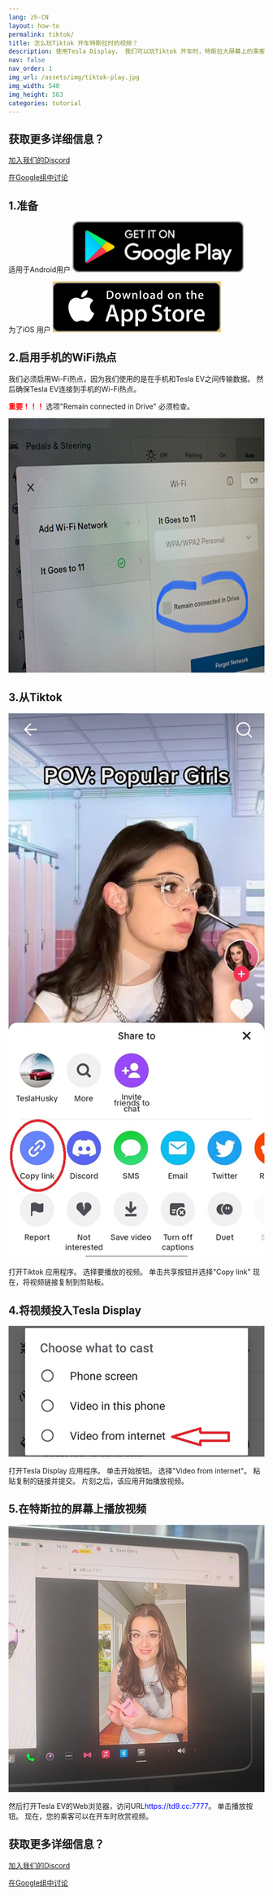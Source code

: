 ```yaml
---
lang: zh-CN
layout: how-to
permalink: tiktok/
title: 怎么玩Tiktok 开车特斯拉时的视频？
description: 使用Tesla Display， 我们可以玩Tiktok 开车时，特斯拉大屏幕上的乘客的视频。
nav: false
nav_order: 1
img_url: /assets/img/tiktok-play.jpg
img_width: 540
img_height: 563
categories: tutorial
---
```

<!-- _pages/tiktok.md -->

## 获取更多详细信息？
<p> <a href ="https://discord.gg/Tvbs9uWcN9" 目标="_blank">加入我们的Discord</a> </p>
<p> <a href ="https://groups.google.com/g/tesla-display" 目标="_blank">在Google组中讨论</a> </p>

## 1.准备
适用于Android用户
<a id ="googleplay" href ="https://play.google.com/store/apps/details?id=io.github.blackpill.tesladisplay&referrer=utm_source%3Dgithub%26utm_medium%3Dorganic">
<img src="/assets/img/google-play-badge.svg" height="100px">
</a>

为了iOS 用户
<a id ="appstore" href ="https://apps.apple.com/app/tesdisplay-screen-mirror/id6469987744">
<img src="/assets/img/app-store-badge.png" height="100px">
</a>

## 2.启用手机的WiFi热点
<p>我们必须启用Wi-Fi热点，因为我们使用的是在手机和Tesla EV之间传输数据。
然后确保Tesla EV连接到手机的Wi-Fi热点。</p>
<p><span style="color: red"> <b>重要！！！ </b></span> 选项"Remain connected in Drive" 必须检查。</p>
<img src="/assets/img/wifi-connected.jpg" height="500px"></a>

## 3.从Tiktok
<p style="text-align: center;">
<img src="/assets/img/tiktok-share.jpg" alt="The screenshot of copying Tiktok video link" width="540px">
</p>
打开Tiktok 应用程序。
选择要播放的视频。
单击共享按钮并选择"Copy link"
现在，将视频链接复制到剪贴板。

## 4.将视频投入Tesla Display
<p style="text-align: center;">
<img src="/assets/img/video-internet.jpg" alt="Cast Tiktok video in Tesla Display app" width="540px">
</p>
打开Tesla Display 应用程序。
单击开始按钮。
选择"Video from internet"。
粘贴复制的链接并提交。
片刻之后，该应用开始播放视频。

## 5.在特斯拉的屏幕上播放视频
<p style="text-align: center;">
<img src="/assets/img/tiktok-play.jpg" alt="Playing Tiktok video while driving Tesla" width="540px">
</p>
然后打开Tesla EV的Web浏览器，访问URL<span style="color:blue">https://td9.cc:7777</span>。
单击播放按钮。
现在，您的乘客可以在开车时欣赏视频。

## 获取更多详细信息？
<p> <a href ="https://discord.gg/Tvbs9uWcN9" 目标="_blank">加入我们的Discord</a> </p>
<p> <a href ="https://groups.google.com/g/tesla-display" 目标="_blank">在Google组中讨论</a> </p>


